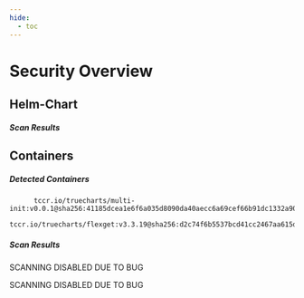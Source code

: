```yaml
---
hide:
  - toc
---
```


# Security Overview

<link href="https://truecharts.org/_static/trivy.css" type="text/css" rel="stylesheet" />

## Helm-Chart

##### Scan Results


## Containers

##### Detected Containers

          tccr.io/truecharts/multi-init:v0.0.1@sha256:41185dcea1e6f6a035d8090da40aecc6a69cef66b91dc1332a90c9d22861d367
          tccr.io/truecharts/flexget:v3.3.19@sha256:d2c74f6b5537bcd41cc2467aa615d1fd7389e34ceab71fb8adfc1cd13d1cb863

##### Scan Results

SCANNING DISABLED DUE TO BUG

SCANNING DISABLED DUE TO BUG

